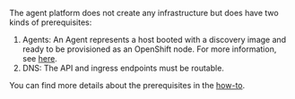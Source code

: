 The agent platform does not create any infrastructure but does have two kinds of prerequisites:

1. Agents: An Agent represents a host booted with a discovery image and ready to be provisioned as an OpenShift node. For more information, see [here](https://github.com/openshift/assisted-service/blob/master/docs/hive-integration/kube-api-getting-started.md).
1. DNS: The API and ingress endpoints must be routable.

You can find more details about the prerequisites in the [how-to](../../how-to/agent/create-agent-cluster.md).
